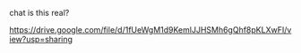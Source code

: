chat is this real?

https://drive.google.com/file/d/1fUeWgM1d9KemlJJHSMh6gQhf8pKLXwFI/view?usp=sharing
